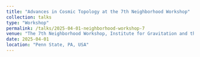 ```yaml
---
title: "Advances in Cosmic Topology at the 7th Neighborhood Workshop"
collection: talks
type: "Workshop"
permalink: /talks/2025-04-01-neighborhood-workshop-7
venue: "The 7th Neighborhood Workshop, Institute for Gravitation and the Cosmos"
date: 2025-04-01
location: "Penn State, PA, USA"
---
```


